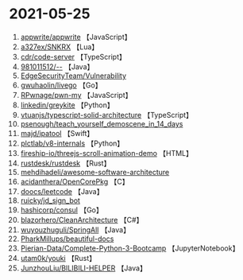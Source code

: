 # 2021-05-25

1. [appwrite/appwrite](https://github.com/appwrite/appwrite) 【JavaScript】
2. [a327ex/SNKRX](https://github.com/a327ex/SNKRX) 【Lua】
3. [cdr/code-server](https://github.com/cdr/code-server) 【TypeScript】
4. [981011512/--](https://github.com/981011512/--) 【Java】
5. [EdgeSecurityTeam/Vulnerability](https://github.com/EdgeSecurityTeam/Vulnerability) 
6. [gwuhaolin/livego](https://github.com/gwuhaolin/livego) 【Go】
7. [RPwnage/pwn-my](https://github.com/RPwnage/pwn-my) 【JavaScript】
8. [linkedin/greykite](https://github.com/linkedin/greykite) 【Python】
9. [vtuanjs/typescript-solid-architecture](https://github.com/vtuanjs/typescript-solid-architecture) 【TypeScript】
10. [psenough/teach_yourself_demoscene_in_14_days](https://github.com/psenough/teach_yourself_demoscene_in_14_days) 
11. [majd/ipatool](https://github.com/majd/ipatool) 【Swift】
12. [plctlab/v8-internals](https://github.com/plctlab/v8-internals) 【Python】
13. [fireship-io/threejs-scroll-animation-demo](https://github.com/fireship-io/threejs-scroll-animation-demo) 【HTML】
14. [rustdesk/rustdesk](https://github.com/rustdesk/rustdesk) 【Rust】
15. [mehdihadeli/awesome-software-architecture](https://github.com/mehdihadeli/awesome-software-architecture) 
16. [acidanthera/OpenCorePkg](https://github.com/acidanthera/OpenCorePkg) 【C】
17. [doocs/leetcode](https://github.com/doocs/leetcode) 【Java】
18. [ruicky/jd_sign_bot](https://github.com/ruicky/jd_sign_bot) 
19. [hashicorp/consul](https://github.com/hashicorp/consul) 【Go】
20. [blazorhero/CleanArchitecture](https://github.com/blazorhero/CleanArchitecture) 【C#】
21. [wuyouzhuguli/SpringAll](https://github.com/wuyouzhuguli/SpringAll) 【Java】
22. [PharkMillups/beautiful-docs](https://github.com/PharkMillups/beautiful-docs) 
23. [Pierian-Data/Complete-Python-3-Bootcamp](https://github.com/Pierian-Data/Complete-Python-3-Bootcamp) 【JupyterNotebook】
24. [utam0k/youki](https://github.com/utam0k/youki) 【Rust】
25. [JunzhouLiu/BILIBILI-HELPER](https://github.com/JunzhouLiu/BILIBILI-HELPER) 【Java】
